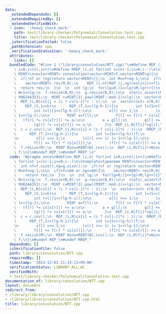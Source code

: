 ```yaml
---
data:
  _extendedDependsOn: []
  _extendedRequiredBy: []
  _extendedVerifiedWith:
  - icon: ':heavy_check_mark:'
    path: test/library-checker/Polynomial/Convolution.test.cpp
    title: test/library-checker/Polynomial/Convolution.test.cpp
  _isVerificationFailed: false
  _pathExtension: cpp
  _verificationStatusIcon: ':heavy_check_mark:'
  attributes:
    links: []
  bundledCode: "#line 2 \"library/convolution/NTT.cpp\"\n#define REP_(i,n) for(int\
    \ i=0;i<(n);i++)\n#define RREP_(i,n) for(int i=(n)-1;i>=0;i--)\n\ntemplate<typename\
    \ MINT>\nvector<MINT> convolution(vector<MINT>f,vector<MINT>g){\n  int nf=f.size(),ng=g.size();\n\
    \  if(!nf or !ng)return vector<MINT>{};\n  int M=nf+ng-1;\n\n  if(nf<=60 or ng<=60){\n\
    \    vector<MINT> res(M,0);\n    REP_(i,nf)REP_(j,ng)res[i+j]+=f[i]*g[j];\n  \
    \  return res;\n  }\n  \n  int lg;\n  for(lg=0;(1<<lg)<M;lg++){}\n  const int\
    \ N=1<<lg;\n  f.resize(N,0);\n  g.resize(N,0);\n\n  static_assert(MINT::mod ==\
    \ 998244353);\n  MINT c=MINT(3).pow((MINT::mod-1)>>lg);\n  vector<MINT> cs(N);\n\
    \  REP_(i,N)cs[i] = (i ? cs[i-1]*c : 1);\n  \n  vector<int> x(N,0);\n  REP_(h,lg)\n\
    \    REP_(S,1<<h)\n      REP_(T,1<<(lg-h-1)){\n        int l=(S<<(lg-h))|T;\n\
    \        int r=l|(1<<(lg-h-1));\n\n        x[l] >>= 1;\n        (x[r] >>= 1) |=\
    \ 1<<(lg-1);\n\n        MINT a=f[l];\n        f[l] += f[r] * cs[x[l]];\n     \
    \   (f[r] *= cs[x[r]]) += a;\n\n        a = g[l];\n        g[l] += g[r] * cs[x[l]];\n\
    \        (g[r] *= cs[x[r]]) += a;\n      }\n  REP_(i,N)f[i]*=g[i];\n\n  fill(x.begin(),x.end(),0);\n\
    \  c = c.inv();\n  REP_(i,N)cs[i] = (i ? cs[i-1]*c : 1);\n  RREP_(h,lg)\n    REP_(S,1<<h)\n\
    \      REP_(T,1<<(lg-h-1)){\n        int l=(S<<(lg-h))|T;\n        int r=l|(1<<(lg-h-1));\n\
    \n        x[l] >>= 1;\n        (x[r] >>= 1) |= 1<<(lg-1);\n\n        MINT a=f[l];\n\
    \        f[l] += f[r] * cs[x[l]];\n        (f[r] *= cs[x[r]]) += a;\n      }\n\
    \  f.resize(M);\n  MINT Ninv=MINT(N).inv();\n  REP_(i,M)f[i]*=Ninv;\n  return\
    \ f;\n}\n#undef REP_\n#undef RREP_\n"
  code: "#pragma once\n#define REP_(i,n) for(int i=0;i<(n);i++)\n#define RREP_(i,n)\
    \ for(int i=(n)-1;i>=0;i--)\n\ntemplate<typename MINT>\nvector<MINT> convolution(vector<MINT>f,vector<MINT>g){\n\
    \  int nf=f.size(),ng=g.size();\n  if(!nf or !ng)return vector<MINT>{};\n  int\
    \ M=nf+ng-1;\n\n  if(nf<=60 or ng<=60){\n    vector<MINT> res(M,0);\n    REP_(i,nf)REP_(j,ng)res[i+j]+=f[i]*g[j];\n\
    \    return res;\n  }\n  \n  int lg;\n  for(lg=0;(1<<lg)<M;lg++){}\n  const int\
    \ N=1<<lg;\n  f.resize(N,0);\n  g.resize(N,0);\n\n  static_assert(MINT::mod ==\
    \ 998244353);\n  MINT c=MINT(3).pow((MINT::mod-1)>>lg);\n  vector<MINT> cs(N);\n\
    \  REP_(i,N)cs[i] = (i ? cs[i-1]*c : 1);\n  \n  vector<int> x(N,0);\n  REP_(h,lg)\n\
    \    REP_(S,1<<h)\n      REP_(T,1<<(lg-h-1)){\n        int l=(S<<(lg-h))|T;\n\
    \        int r=l|(1<<(lg-h-1));\n\n        x[l] >>= 1;\n        (x[r] >>= 1) |=\
    \ 1<<(lg-1);\n\n        MINT a=f[l];\n        f[l] += f[r] * cs[x[l]];\n     \
    \   (f[r] *= cs[x[r]]) += a;\n\n        a = g[l];\n        g[l] += g[r] * cs[x[l]];\n\
    \        (g[r] *= cs[x[r]]) += a;\n      }\n  REP_(i,N)f[i]*=g[i];\n\n  fill(x.begin(),x.end(),0);\n\
    \  c = c.inv();\n  REP_(i,N)cs[i] = (i ? cs[i-1]*c : 1);\n  RREP_(h,lg)\n    REP_(S,1<<h)\n\
    \      REP_(T,1<<(lg-h-1)){\n        int l=(S<<(lg-h))|T;\n        int r=l|(1<<(lg-h-1));\n\
    \n        x[l] >>= 1;\n        (x[r] >>= 1) |= 1<<(lg-1);\n\n        MINT a=f[l];\n\
    \        f[l] += f[r] * cs[x[l]];\n        (f[r] *= cs[x[r]]) += a;\n      }\n\
    \  f.resize(M);\n  MINT Ninv=MINT(N).inv();\n  REP_(i,M)f[i]*=Ninv;\n  return\
    \ f;\n}\n#undef REP_\n#undef RREP_"
  dependsOn: []
  isVerificationFile: false
  path: library/convolution/NTT.cpp
  requiredBy: []
  timestamp: '2023-12-03 21:15:11+09:00'
  verificationStatus: LIBRARY_ALL_AC
  verifiedWith:
  - test/library-checker/Polynomial/Convolution.test.cpp
documentation_of: library/convolution/NTT.cpp
layout: document
redirect_from:
- /library/library/convolution/NTT.cpp
- /library/library/convolution/NTT.cpp.html
title: library/convolution/NTT.cpp
---
```

